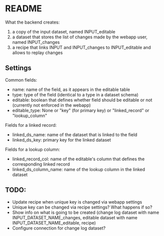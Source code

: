 # README

What the backend creates:

1. a copy of the input dataset, named INPUT_editable
2. a dataset that stores the list of changes made by the webapp user, named INPUT_changes
3. a recipe that links INPUT and INPUT_changes to INPUT_editable and allows to replay changes


## Settings

Common fields:

* name: name of the field, as it appears in the editable table
* type: type of the field (identical to a type in a dataset schema)
* editable: boolean that defines whether field should be editable or not (currently not enforced in the webapp)
* editable_type: None or "key" (for primary key) or "linked_record" or "lookup_column"

Fields for a linked record:

* linked_ds_name: name of the dataset that is linked to the field
* linked_ds_key: primary key for the linked dataset

Fields for a lookup column:

* linked_record_col: name of the editable's column that defines the corresponding linked record
* linked_ds_column_name: name of the lookup column in the linked dataset

## TODO:

* Update recipe when unique key is changed via webapp settings
* Unique key can be changed via recipe settings? What happens if so?
* Show info on what is going to be created (change log dataset with name INPUT_DATASET_NAME_changes, editable dataset with name INPUT_DATASET_NAME_editable, recipe)
* Configure connection for change log dataset?
